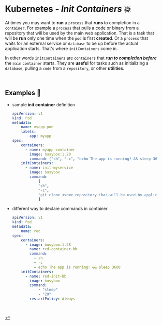 # **Kubernetes** - ***Init Containers*** 💥

At times you may want to **run** a `process` that **runs** to completion in a `container`. For example a `process` that pulls a code or binary from a repository that will be used by the main web application. That is a task that will be **run** only one time when the `pod` is first **created**. Or a `process` that waits for an external service or `database` to be up before the actual application starts. That's where `initContainers` come in.

In other words `initContainers` are `containers` that ***run to completion before*** the `main` `container` starts. They are **useful** for tasks such as initializing a `database`, pulling a `code` from a `repository`, or other **utilities**.

<br>

## **Examples** 🧩

* sample **init container** definition

    ```yaml
    apiVersion: v1
    kind: Pod
    metadata:
        name: myapp-pod
        labels:
            app: myapp
    spec:
        containers:
          - name: myapp-container
            image: busybox:1.28
            command: ["sh", "-c", "echo The app is running! && sleep 3600"]
        initContainers:
          - name: init-myservice
            image: busybox
            command:
                [
                "sh",
                "-c",
                "git clone <some-repository-that-will-be-used-by-application> ;",
                ]
    ```

* different way to declare commands in container

    ```yaml
    apiVersion: v1
    kind: Pod
    metadata:
        name: red
    spec:
        containers:
          - image: busybox:1.28
            name: red-container-bb
            command:
              - sh
              - -c
              - echo The app is running! && sleep 3600
        initContainers:
          - name: red-init-bb
            image: busybox
            command:
                - "sleep"
                - "20"
            restartPolicy: Always
    ```

<br />

[↩️](../)

